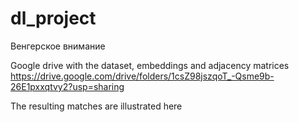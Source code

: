 # dl_project
Венгерское внимание


Google drive with the dataset, embeddings and adjacency matrices https://drive.google.com/drive/folders/1csZ98jszqoT_-Qsme9b-26E1pxxqtvy2?usp=sharing

The resulting matches are illustrated here
